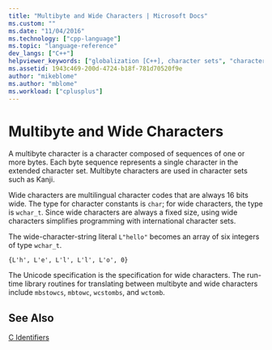 ```yaml
---
title: "Multibyte and Wide Characters | Microsoft Docs"
ms.custom: ""
ms.date: "11/04/2016"
ms.technology: ["cpp-language"]
ms.topic: "language-reference"
dev_langs: ["C++"]
helpviewer_keywords: ["globalization [C++], character sets", "character data types [C]", "Unicode [C++], wide character set", "types [C], character", "characters [C++], wide", "international applications [C++], character display", "multibyte characters [C++]", "wide characters [C++]", "characters [C++], codes", "character codes [C++], wide", "character codes [C++], multibyte"]
ms.assetid: 1943c469-200d-4724-b18f-781d70520f9e
author: "mikeblome"
ms.author: "mblome"
ms.workload: ["cplusplus"]
---
```

# Multibyte and Wide Characters
A multibyte character is a character composed of sequences of one or more bytes. Each byte sequence represents a single character in the extended character set. Multibyte characters are used in character sets such as Kanji.  
  
 Wide characters are multilingual character codes that are always 16 bits wide. The type for character constants is `char`; for wide characters, the type is `wchar_t`. Since wide characters are always a fixed size, using wide characters simplifies programming with international character sets.  
  
 The wide-character-string literal `L"hello"` becomes an array of six integers of type `wchar_t`.  
  
```  
{L'h', L'e', L'l', L'l', L'o', 0}  
```  
  
 The Unicode specification is the specification for wide characters. The run-time library routines for translating between multibyte and wide characters include `mbstowcs`, `mbtowc`, `wcstombs`, and `wctomb`.  
  
## See Also  
 [C Identifiers](../c-language/c-identifiers.md)